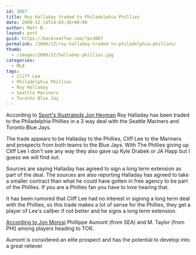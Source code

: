 ```yaml
---
id: 3067
title: Roy Halladay traded to Philadelphia Phillies
date: 2009-12-14T14:03:36+00:00
author: Matt B.
layout: post
guid: https://backseatfan.com/?p=3067
permalink: /2009/12/roy-halladay-traded-to-philadelphia-phillies/
thumb:
  - /images/2009/12/halladay-phillies.jpg
categories:
  - MLB
tags:
  - Cliff Lee
  - Philadelphia Phillies
  - Roy Halladay
  - Seattle Mariners
  - Toronto Blue Jay
---
```


<div class="entry">
  <p>
    According to <a href="http://twitter.com/SI_JonHeyman/status/6673019520">Sport's Illustrateds Jon Heyman</a> Roy Halladay has been traded to the Philadelphia Phillies in a 3 way deal with the Seattle Mariners and Toronto Blue Jays.
  </p>

  <p>
    The trade appears to be Halladay to the Phillies, Cliff Lee to the Mariners and prospects from both teams to the Blue Jays. With The Phillies giving up Cliff Lee I don't see any way they also gave up Kyle Drabek or JA Happ but I guess we will find out.
  </p>

  <p>
    Sources are saying Halladay has agreed to sign a long term extension as part of the deal. The sources are also reporting Halladay has agreed to take a smaller contract than what he could have gotten in free agency to be part of the Phillies. If you are a Phillies fan you have to love hearing that.
  </p>

  <p>
    It has been rumored that Cliff Lee had no interest in signing a long term deal with the Phillies, so this trade makes a lot of sense for the Phillies, they get a player of Lee's caliber if not better and he signs a long term extension.
  </p>

  <p>
    <span><span><a href="http://twitter.com/jonmorosi/statuses/6674641214">According to Jon Morosi</a> Phillippe Aumont (from SEA) and M. Taylor (from PHI) among players heading to TOR. </span></span>
  </p>

  <p>
    <span><span>Aumont is considered an elite prospect and has the potential to develop into a great reliever<br /> </span></span>
  </p>
</div>
